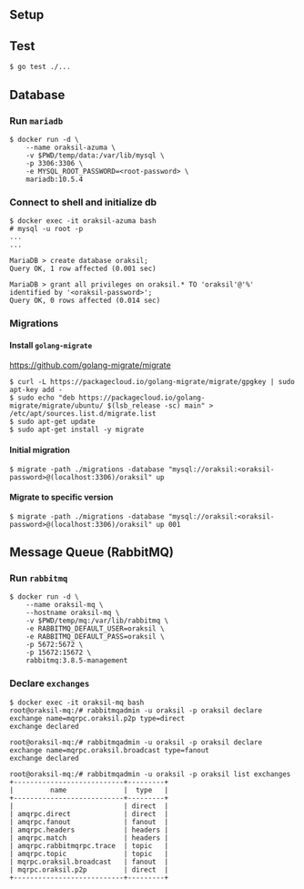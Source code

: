 ## Setup

## Test

```
$ go test ./...
```

## Database

### Run `mariadb`
```
$ docker run -d \
    --name oraksil-azuma \
    -v $PWD/temp/data:/var/lib/mysql \
    -p 3306:3306 \
    -e MYSQL_ROOT_PASSWORD=<root-password> \
    mariadb:10.5.4
```

### Connect to shell and initialize db
```
$ docker exec -it oraksil-azuma bash
# mysql -u root -p
...
...

MariaDB > create database oraksil;
Query OK, 1 row affected (0.001 sec)

MariaDB > grant all privileges on oraksil.* TO 'oraksil'@'%' identified by '<oraksil-password>';
Query OK, 0 rows affected (0.014 sec)
```

### Migrations

#### Install `golang-migrate`
https://github.com/golang-migrate/migrate

```
$ curl -L https://packagecloud.io/golang-migrate/migrate/gpgkey | sudo apt-key add -
$ sudo echo "deb https://packagecloud.io/golang-migrate/migrate/ubuntu/ $(lsb_release -sc) main" > /etc/apt/sources.list.d/migrate.list
$ sudo apt-get update
$ sudo apt-get install -y migrate
```

#### Initial migration
```
$ migrate -path ./migrations -database "mysql://oraksil:<oraksil-password>@(localhost:3306)/oraksil" up
```

#### Migrate to specific version
```
$ migrate -path ./migrations -database "mysql://oraksil:<oraksil-password>@(localhost:3306)/oraksil" up 001
```


## Message Queue (RabbitMQ)

### Run `rabbitmq`
```
$ docker run -d \
    --name oraksil-mq \
    --hostname oraksil-mq \
    -v $PWD/temp/mq:/var/lib/rabbitmq \
    -e RABBITMQ_DEFAULT_USER=oraksil \
    -e RABBITMQ_DEFAULT_PASS=oraksil \
    -p 5672:5672 \
    -p 15672:15672 \
    rabbitmq:3.8.5-management
```

### Declare `exchanges`
```
$ docker exec -it oraksil-mq bash
root@oraksil-mq:/# rabbitmqadmin -u oraksil -p oraksil declare exchange name=mqrpc.oraksil.p2p type=direct
exchange declared

root@oraksil-mq:/# rabbitmqadmin -u oraksil -p oraksil declare exchange name=mqrpc.oraksil.broadcast type=fanout
exchange declared

root@oraksil-mq:/# rabbitmqadmin -u oraksil -p oraksil list exchanges
+---------------------------+---------+
|         name              |  type   |
+---------------------------+---------+
|                           | direct  |
| amqrpc.direct             | direct  |
| amqrpc.fanout             | fanout  |
| amqrpc.headers            | headers |
| amqrpc.match              | headers |
| amqrpc.rabbitmqrpc.trace  | topic   |
| amqrpc.topic              | topic   |
| mqrpc.oraksil.broadcast   | fanout  |
| mqrpc.oraksil.p2p         | direct  |
+---------------------------+---------+
```
